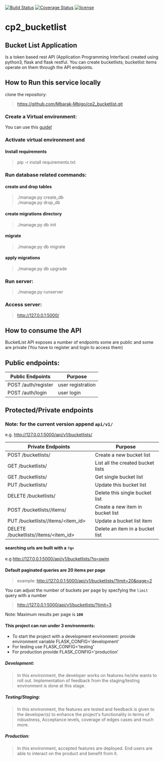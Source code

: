 [![Build Status](https://travis-ci.org/Mbarak-Mbigo/cp2_bucketlist.svg?branch=develop)](https://travis-ci.org/Mbarak-Mbigo/cp2_bucketlist)
[![Coverage Status](https://coveralls.io/repos/github/Mbarak-Mbigo/cp2_bucketlist/badge.svg?branch=develop)](https://coveralls.io/github/Mbarak-Mbigo/cp2_bucketlist?branch=develop) [![license](https://img.shields.io/github/license/mashape/apistatus.svg)]()
# cp2_bucketlist
## Bucket List Application
Is a token based rest API (Application Programming Interface) created using python3, flask and flask restful.
You can create bucketlists, bucketlist items operate on them through the API endpoints.

## How to Run this service locally
clone the repository:
> https://github.com/Mbarak-Mbigo/cp2_bucketlist.git

### Create a Virtual environment:
You can use this [guide!](http://python-guide-pt-br.readthedocs.io/en/latest/dev/virtualenvs/)

### Activate virtual environment and

#### Install requirements
> pip -r install requirements.txt

### Run database related commands:

#### create and drop tables
> ./manage.py create_db  
> ./manage.py drop_db

#### create migrations directory
> ./manage.py db init

#### migrate
> ./manage.py db migrate

#### apply migrations
> ./manage.py db upgrade

### Run server:
> ./manage.py runserver

### Access server:
> http://127.0.0.1:5000/

## How to consume the API
BucketList API exposes a number of endpoints some are public and 
some are private (You have to register and login to access them)

## Public endpoints:
Public Endpoints |  Purpose
------------------|------------
POST /auth/register | user registration
POST /auth/login | user login

## Protected/Private endpoints

### Note: for the current version append **`api/v1/`**
e.g. http://127.0.0.1:5000/api/v1/bucketlists/

Private Endpoints | Purpose
----------| -------------
POST /bucketlists/ | Create a new bucket list
GET /bucketlists/ | List all the created bucket lists
GET /bucketlists/<id> | Get single bucket list
PUT /bucketlists/<id> | Update this bucket list
DELETE /bucketlists/<id> | Delete this single bucket list
POST /bucketlists/<id>/items/| Create a new item in bucket list
PUT /bucketlists/<id>/items/<item_id> | Update a bucket list item
DELETE /bucketlists/<id>/items/<item_id> | Delete an item in a bucket list

#### searching urls are built with a **`?q=`**
  e.g http://127.0.0.1:5000/api/v1/bucketlists/?q=swim

#### Default paginated queries are 20 items per page
> example: http://127.0.0.1:5000/api/v1/bucketlists/?limit=20&page=2

You can adjust the number of buckets per page by specfying the `limit` query with a number
> http://127.0.0.1:5000/api/v1/bucketlists/?limit=3

Note: Maximum results per page is **`100`**

#### This project can run under 3 environments:
* To start the project with a development environment:
  provide environment variable FLASK_CONFIG='development'
* For testing use FLASK_CONFIG='testing'
* For production provide FLASK_CONFIG='production'

##### Development:
  > In this environment, the developer works on features he/she wants to roll out. Implementation of feedback from the staging/testing   environment is done at this stage.

##### Testing/Staging:
  > In this environment, the features are tested and feedback is given to the developer(s) to enhance the project's functionality in terms of robustness, Acceptance levels, coverage of edges cases and much more.

##### Production:
  > In this environment, accepted features are deployed. End users are able to interact on the product and benefit from it.




